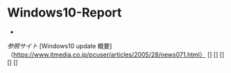 # Windows10-Report
*

*参照サイト*
[Windows10 update 概要]（https://www.itmedia.co.jp/pcuser/articles/2005/28/news071.html）
[]
[]
[]
[]
[]
